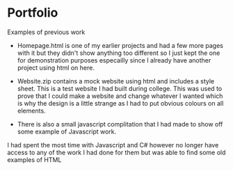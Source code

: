 # Portfolio

Examples of previous work

- Homepage.html is one of my earlier projects and had a few more pages with it but they didn't show anything too different so I just kept the one for demonstration purposes especailly since I already have another project using html on here.

- Website.zip contains a mock website using html and includes a style sheet. This is a test website I had built during college. This was used to prove that I could make a website and change whatever I wanted which is why the design is a little strange as I had to put obvious colours on all elements.

- There is also a small javascript complitation that I had made to show off some example of Javascript work. 

I had spent the most time with Javascript and C# however no longer have access to any of the work I had done for them but was able to find some old examples of HTML  
